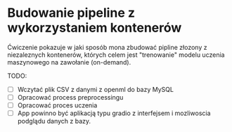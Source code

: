 # Budowanie pipeline z wykorzystaniem kontenerów

Ćwiczenie pokazuje w jaki sposób mona zbudować pipline złozony z niezaleznych kontenerów, których celem jest "trenowanie" modelu uczenia maszynowego na zawołanie (on-demand).

TODO:
- [ ] Wczytać plik CSV z danymi z openml do bazy MySQL
- [ ] Opracować process preprocessingu
- [ ] Opracować proces uczenia
- [ ] App powinno być aplikacją typu gradio z interfejsem i mozliwoscia podglądu danych z bazy.
